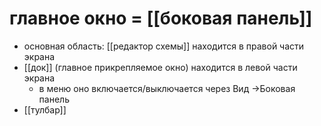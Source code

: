 # главное окно = [[боковая панель]]

- основная область: [[редактор схемы]] находится в правой части экрана
- [[док]] (главное прикрепляемое окно) находится в левой части экрана
	- в меню оно включается/выключается через
		Вид ->Боковая панель
- [[тулбар]]
